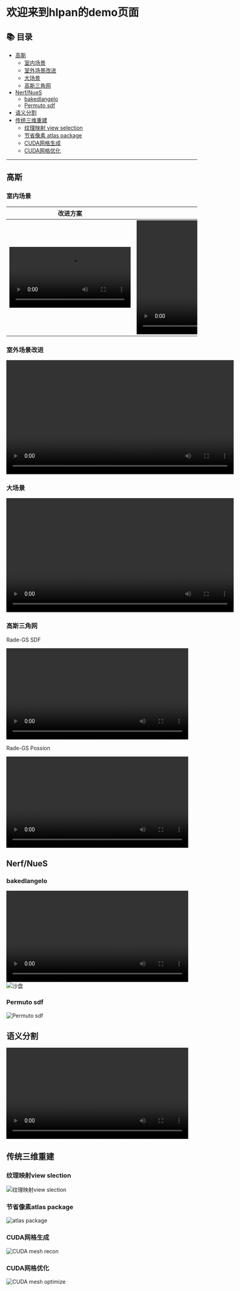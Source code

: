 # 欢迎来到hlpan的demo页面

## 📚 目录

- [高斯](#高斯)
  - [室内场景](#室内场景)
  - [室外场景改进](#室外场景改进)
  - [大场景](#大场景)
  - [高斯三角网](#高斯三角网)
- [Nerf/NueS](#nerfnues)
  - [bakedlangelo](#bakedlangelo)
  - [Permuto sdf](#permuto-sdf)
- [语义分割](#语义分割)
- [传统三维重建](#传统三维重建)
  - [纹理映射 view selection](#纹理映射view-slection)
  - [节省像素 atlas package](#节省像素atlas-package)
  - [CUDA网格生成](#cuda网格生成)
  - [CUDA网格优化](#cuda网格优化)

---

## 高斯
### 室内场景

|改进方案| 原版高斯 |
|:----:|:----:|
|<video width="320" controls> <source src="water-mark/room-new.mp4" type="video/mp4"> </video>|<video width="600" controls> <source src="water-mark/room-old.mp4" type="video/mp4"> </video>|


### 室外场景改进
<video width="600" controls> <source src="water-mark/depth-gs.mp4" type="video/mp4"> </video>

### 大场景

<video width="600" controls> <source src="water-mark/outdoor-lod-gs.mp4" type="video/mp4"> </video>

### 高斯三角网

Rade-GS SDF

<video width="480" controls> <source src="water-mark/rade-gs-sdf.mp4" type="video/mp4"> </video>

Rade-GS Possion

<video width="480" controls> <source src="water-mark/rade-gs-possion.mp4" type="video/mp4"> </video>
## Nerf/NueS

### bakedlangelo

<video width="480" controls> <source src="water-mark/bakedlangelo-1.mp4" type="video/mp4"> </video>
![沙盘](water-mark/bakedlangelo-沙盘.png)

### Permuto sdf

![Permuto sdf](water-mark/Permuto.png)
## 语义分割
<video width="480" controls> <source src="water-mark/mesh-seg.mp4" type="video/mp4"> </video>

## 传统三维重建

### 纹理映射view slection
![纹理映射view slection](water-mark/texture-view-selection.png)

### 节省像素atlas package

![atlas package](water-mark/Tile_0_textured_mesh-texture-1.png)

### CUDA网格生成

![CUDA mesh recon](water-mark/cuda-surf-recon.png)

### CUDA网格优化

![CUDA mesh optimize](water-mark/mesh-opt.png)



